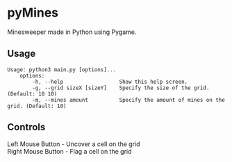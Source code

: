 # pyMines
Minesweeper made in Python using Pygame.
## Usage
```
Usage: python3 main.py [options]...
    options:
        -h, --help                  Show this help screen.
        -g, --grid sizeX [sizeY]    Specify the size of the grid. (Default: 10 10)
        -m, --mines amount          Specify the amount of mines on the grid. (Default: 10)
```
## Controls
Left Mouse Button - Uncover a cell on the grid<br>
Right Mouse Button - Flag a cell on the grid
